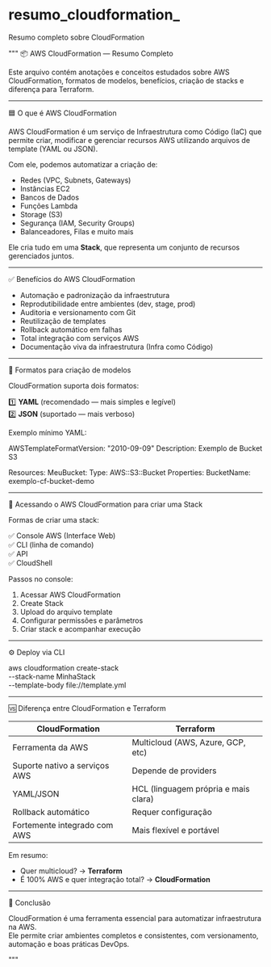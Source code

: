 # resumo_cloudformation_
Resumo completo sobre CloudFormation


"""
📦 AWS CloudFormation — Resumo Completo

Este arquivo contém anotações e conceitos estudados sobre AWS CloudFormation, formatos de modelos,
benefícios, criação de stacks e diferença para Terraform.

-------------------------------------------------------------
🟦 O que é AWS CloudFormation

AWS CloudFormation é um serviço de Infraestrutura como Código (IaC) que permite criar, modificar e
gerenciar recursos AWS utilizando arquivos de template (YAML ou JSON).

Com ele, podemos automatizar a criação de:
- Redes (VPC, Subnets, Gateways)
- Instâncias EC2
- Bancos de Dados
- Funções Lambda
- Storage (S3)
- Segurança (IAM, Security Groups)
- Balanceadores, Filas e muito mais

Ele cria tudo em uma **Stack**, que representa um conjunto de recursos gerenciados juntos.

-------------------------------------------------------------
✅ Benefícios do AWS CloudFormation

- Automação e padronização da infraestrutura
- Reprodutibilidade entre ambientes (dev, stage, prod)
- Auditoria e versionamento com Git
- Reutilização de templates
- Rollback automático em falhas
- Total integração com serviços AWS
- Documentação viva da infraestrutura (Infra como Código)

-------------------------------------------------------------
📝 Formatos para criação de modelos

CloudFormation suporta dois formatos:

1️⃣ **YAML** (recomendado — mais simples e legível)  
2️⃣ **JSON** (suportado — mais verboso)

Exemplo mínimo YAML:

AWSTemplateFormatVersion: "2010-09-09"
Description: Exemplo de Bucket S3

Resources:
  MeuBucket:
    Type: AWS::S3::Bucket
    Properties:
      BucketName: exemplo-cf-bucket-demo

-------------------------------------------------------------
🧭 Acessando o AWS CloudFormation para criar uma Stack

Formas de criar uma stack:

✅ Console AWS (Interface Web)  
✅ CLI (linha de comando)  
✅ API  
✅ CloudShell

Passos no console:
1. Acessar AWS CloudFormation
2. Create Stack
3. Upload do arquivo template
4. Configurar permissões e parâmetros
5. Criar stack e acompanhar execução

-------------------------------------------------------------
⚙️ Deploy via CLI

aws cloudformation create-stack \
  --stack-name MinhaStack \
  --template-body file://template.yml

-------------------------------------------------------------
🆚 Diferença entre CloudFormation e Terraform

| CloudFormation | Terraform |
|---------------|-----------|
| Ferramenta da AWS | Multicloud (AWS, Azure, GCP, etc) |
| Suporte nativo a serviços AWS | Depende de providers |
| YAML/JSON | HCL (linguagem própria e mais clara) |
| Rollback automático | Requer configuração |
| Fortemente integrado com AWS | Mais flexível e portável |

Em resumo:
- Quer multicloud? → **Terraform**
- É 100% AWS e quer integração total? → **CloudFormation**

-------------------------------------------------------------

📌 Conclusão

CloudFormation é uma ferramenta essencial para automatizar infraestrutura na AWS.  
Ele permite criar ambientes completos e consistentes, com versionamento, automação
e boas práticas DevOps.

"""
